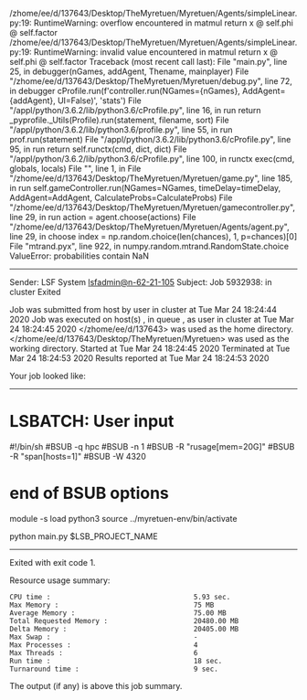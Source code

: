 /zhome/ee/d/137643/Desktop/TheMyretuen/Myretuen/Agents/simpleLinear.py:19: RuntimeWarning: overflow encountered in matmul
  return x @ self.phi @ self.factor
/zhome/ee/d/137643/Desktop/TheMyretuen/Myretuen/Agents/simpleLinear.py:19: RuntimeWarning: invalid value encountered in matmul
  return x @ self.phi @ self.factor
Traceback (most recent call last):
  File "main.py", line 25, in <module>
    debugger(nGames, addAgent, Thename, mainplayer)
  File "/zhome/ee/d/137643/Desktop/TheMyretuen/Myretuen/debug.py", line 72, in debugger
    cProfile.run(f'controller.run(NGames={nGames}, AddAgent={addAgent}, UI=False)', 'stats')
  File "/appl/python/3.6.2/lib/python3.6/cProfile.py", line 16, in run
    return _pyprofile._Utils(Profile).run(statement, filename, sort)
  File "/appl/python/3.6.2/lib/python3.6/profile.py", line 55, in run
    prof.run(statement)
  File "/appl/python/3.6.2/lib/python3.6/cProfile.py", line 95, in run
    return self.runctx(cmd, dict, dict)
  File "/appl/python/3.6.2/lib/python3.6/cProfile.py", line 100, in runctx
    exec(cmd, globals, locals)
  File "<string>", line 1, in <module>
  File "/zhome/ee/d/137643/Desktop/TheMyretuen/Myretuen/game.py", line 185, in run
    self.gameController.run(NGames=NGames, timeDelay=timeDelay, AddAgent=AddAgent, CalculateProbs=CalculateProbs)
  File "/zhome/ee/d/137643/Desktop/TheMyretuen/Myretuen/gamecontroller.py", line 29, in run
    action = agent.choose(actions)
  File "/zhome/ee/d/137643/Desktop/TheMyretuen/Myretuen/Agents/agent.py", line 29, in choose
    index = np.random.choice(len(chances), 1, p=chances)[0]
  File "mtrand.pyx", line 922, in numpy.random.mtrand.RandomState.choice
ValueError: probabilities contain NaN

------------------------------------------------------------
Sender: LSF System <lsfadmin@n-62-21-105>
Subject: Job 5932938: <SimpleLinear0Test-13> in cluster <dcc> Exited

Job <SimpleLinear0Test-13> was submitted from host <n-62-30-5> by user <s183905> in cluster <dcc> at Tue Mar 24 18:24:44 2020
Job was executed on host(s) <n-62-21-105>, in queue <hpc>, as user <s183905> in cluster <dcc> at Tue Mar 24 18:24:45 2020
</zhome/ee/d/137643> was used as the home directory.
</zhome/ee/d/137643/Desktop/TheMyretuen/Myretuen> was used as the working directory.
Started at Tue Mar 24 18:24:45 2020
Terminated at Tue Mar 24 18:24:53 2020
Results reported at Tue Mar 24 18:24:53 2020

Your job looked like:

------------------------------------------------------------
# LSBATCH: User input
#!/bin/sh
#BSUB -q hpc
#BSUB -n 1
#BSUB -R "rusage[mem=20G]"
#BSUB -R "span[hosts=1]"
#BSUB -W 4320
# end of BSUB options

module -s load python3
source ../myretuen-env/bin/activate

python main.py $LSB_PROJECT_NAME


------------------------------------------------------------

Exited with exit code 1.

Resource usage summary:

    CPU time :                                   5.93 sec.
    Max Memory :                                 75 MB
    Average Memory :                             75.00 MB
    Total Requested Memory :                     20480.00 MB
    Delta Memory :                               20405.00 MB
    Max Swap :                                   -
    Max Processes :                              4
    Max Threads :                                6
    Run time :                                   18 sec.
    Turnaround time :                            9 sec.

The output (if any) is above this job summary.

